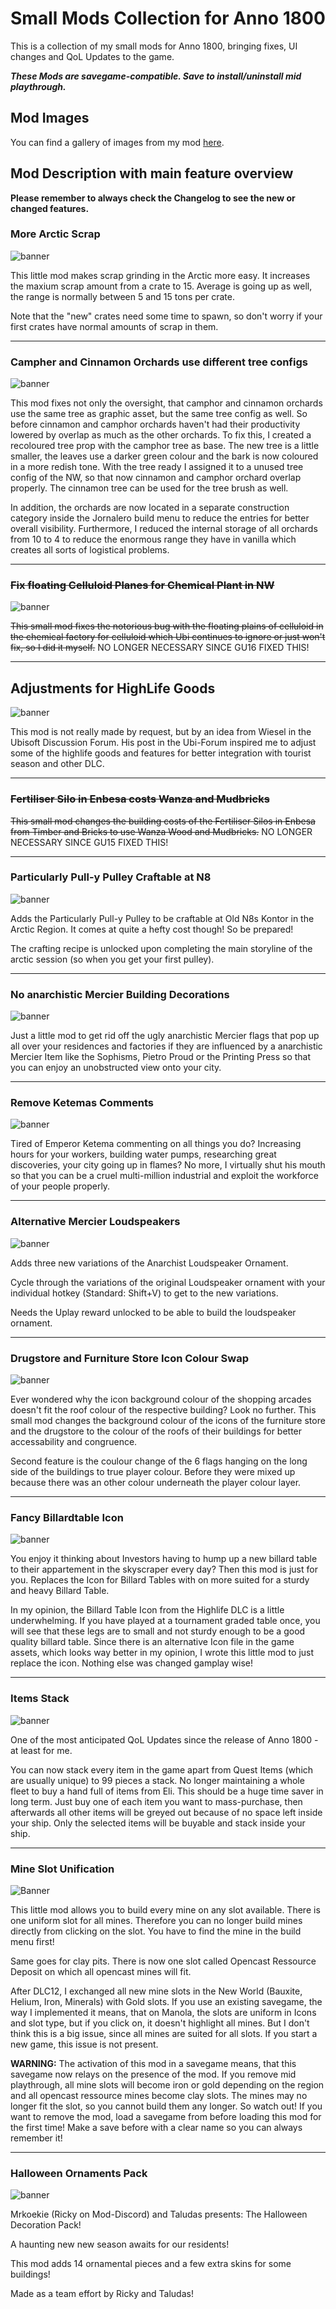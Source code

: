 # Small Mods Collection for Anno 1800

This is a collection of my small mods for Anno 1800, bringing fixes, UI changes and QoL Updates to the game.

***These Mods are savegame-compatible. Save to install/uninstall mid playthrough.*** 

## Mod Images
You can find a gallery of images from my mod [here](https://drive.google.com/drive/folders/1lDerhMP6z4F2VB1GfAsk8_H0W80ljscE?usp=sharing).

## Mod Description with main feature overview
**Please remember to always check the Changelog to see the new or changed features.**

### More Arctic Scrap
![banner](https://user-images.githubusercontent.com/64583643/170460767-f23baca2-1d87-4342-9d46-12ef8e249c8f.png)

This little mod makes scrap grinding in the Arctic more easy. It increases the maxium scrap amount from a crate to 15. Average is going up as well, the range is normally between 5 and 15 tons per crate.

Note that the "new" crates need some time to spawn, so don't worry if your first crates have normal amounts of scrap in them.

-----

### Campher and Cinnamon Orchards use different tree configs
![banner](https://user-images.githubusercontent.com/64583643/170460782-5995be0a-3672-4431-b0a0-f081168736fe.png)

This mod fixes not only the oversight, that camphor and cinnamon orchards use the same tree as graphic asset, but the same tree config as well. So before cinnamon and camphor orchards haven't had their productivity lowered by overlap as much as the other orchards. To fix this, I created a recoloured tree prop with the camphor tree as base. The new tree is a little smaller, the leaves use a darker green colour and the bark is now coloured in a more redish tone. With the tree ready I assigned it to a unused tree config of the NW, so that now cinnamon and camphor orchard overlap properly. The cinnamon tree can be used for the tree brush as well.

In addition, the orchards are now located in a separate construction category inside the Jornalero build menu to reduce the entries for better overall visibility.
Furthermore, I reduced the internal storage of all orchards from 10 to 4 to reduce the enormous range they have in vanilla which creates all sorts of logistical problems.

-----

### ~~Fix floating Celluloid Planes for Chemical Plant in NW~~
![banner](https://user-images.githubusercontent.com/64583643/170460797-7c2b5775-cf50-44bd-93f0-c3feb8e8cc51.png)

~~This small mod fixes the notorious bug with the floating plains of celluloid in the chemical factory for celluloid which Ubi continues to ignore or just won't fix, so I did it myself.~~ NO LONGER NECESSARY SINCE GU16 FIXED THIS!

-----

## Adjustments for HighLife Goods
![banner](https://user-images.githubusercontent.com/64583643/170511084-4ffd1cde-6662-4b77-939d-f81f2d132bae.png)

This mod is not really made by request, but by an idea from Wiesel in the Ubisoft Discussion Forum. His post in the Ubi-Forum inspired me to adjust some of the highlife goods and features for better integration with tourist season and other DLC.  

-----

### ~~Fertiliser Silo in Enbesa costs Wanza and Mudbricks~~

~~This small mod changes the building costs of the Fertiliser Silos in Enbesa from Timber and Bricks to use Wanza Wood and Mudbricks.~~ NO LONGER NECESSARY SINCE GU15 FIXED THIS!

-----

### Particularly Pull-y Pulley Craftable at N8
![banner](https://user-images.githubusercontent.com/64583643/170460819-67337fa8-ddc2-4c0f-a385-592cd29dd8f7.png)

Adds the Particularly Pull-y Pulley to be craftable at Old N8s Kontor in the Arctic Region.
It comes at quite a hefty cost though! So be prepared!

The crafting recipe is unlocked upon completing the main storyline of the arctic session (so when you get your first pulley).

-----

### No anarchistic Mercier Building Decorations
![banner](https://user-images.githubusercontent.com/64583643/170460827-9c8ba2d6-efc0-498e-8cf0-106daece1fbb.png)

Just a little mod to get rid off the ugly anarchistic Mercier flags that pop up all over your residences and factories if they are influenced by a anarchistic Mercier Item like the Sophisms, Pietro Proud or the Printing Press so that you can enjoy an unobstructed view onto your city.

-----

### Remove Ketemas Comments
![banner](https://user-images.githubusercontent.com/64583643/170460836-537ed4cb-ba84-415d-a3d0-afa9152f2a7c.png)

Tired of Emperor Ketema commenting on all things you do? Increasing hours for your workers, building water pumps, researching great discoveries, your city going up in flames? No more, I virtually shut his mouth so that you can be a cruel multi-million industrial and exploit the workforce of your people properly.

-----

### Alternative Mercier Loudspeakers
![banner](https://user-images.githubusercontent.com/64583643/170460843-5c8c864d-399d-4ce3-9ec5-5070ab1a02e1.png)

Adds three new variations of the Anarchist Loudspeaker Ornament.

Cycle through the variations of the original Loudspeaker ornament with your individual hotkey (Standard: Shift+V) to get to the new variations.

Needs the Uplay reward unlocked to be able to build the loudspeaker ornament.

-----

### Drugstore and Furniture Store Icon Colour Swap
![banner](https://user-images.githubusercontent.com/64583643/170460854-c50aa254-46d1-43f0-ad12-301d92f81f21.png)

Ever wondered why the icon background colour of the shopping arcades doesn't fit the roof colour of the respective building? Look no further. This small mod changes the background colour of the icons of the furniture store and the drugstore to the colour of the roofs of their buildings for better accessability and congruence.

Second feature is the coulour change of the 6 flags hanging on the long side of the buildings to true player colour. Before they were mixed up because there was an other colour underneath the player colour layer.

-----

### Fancy Billardtable Icon
![banner](https://user-images.githubusercontent.com/64583643/170460874-a68b7f1a-4a88-4e67-ae48-dc040e95c06d.png)

You enjoy it thinking about Investors having to hump up a new billard table to their appartement in the skyscraper every day? Then this mod is just for you. Replaces the Icon for Billard Tables with on more suited for a sturdy and heavy Billard Table.

In my opinion, the Billard Table Icon from the Highlife DLC is a little underwhelming. If you have played at a tournament graded table once, you will see that these legs are to small and not sturdy enough to be a good quality billard table. Since there is an alternative Icon file in the game assets, which looks way better in my opinion, I wrote this little mod to just replace the icon. Nothing else was changed gamplay wise!

-----

### Items Stack
![banner](https://user-images.githubusercontent.com/64583643/170460882-da35e857-8992-4fac-9663-1e49279d011b.png)

One of the most anticipated QoL Updates since the release of Anno 1800 - at least for me.

You can now stack every item in the game apart from Quest Items (which are usually unique) to 99 pieces a stack. No longer maintaining a whole fleet to buy a hand full of items from Eli. This should be a huge time saver in long term. Just buy one of each item you want to mass-purchase, then afterwards all other items will be greyed out because of no space left inside your ship. Only the selected items will be buyable and stack inside your ship. 

-----

### Mine Slot Unification
![Banner](https://user-images.githubusercontent.com/64583643/192851935-eda188f4-2cd9-41a8-976a-3445e1ba52f4.png)

This little mod allows you to build every mine on any slot available. There is one uniform slot for all mines. Therefore you can no longer build mines directly from clicking on the slot. You have to find the mine in the build menu first! 

Same goes for clay pits. There is now one slot called Opencast Ressource Deposit on which all opencast mines will fit.

After DLC12, I exchanged all new mine slots in the New World (Bauxite, Helium, Iron, Minerals) with Gold slots. If you use an existing savegame, the way I implemented it means, that on Manola, the slots are uniform in Icons and slot type, but if you click on, it doesn't highlight all mines. But I don't think this is a big issue, since all mines are suited for all slots. If you start a new game, this issue is not present.

**WARNING:** The activation of this mod in a savegame means, that this savegame now relays on the presence of the mod. If you remove mid playthrough, all mine slots will become iron or gold depending on the region and all opencast ressource mines become clay slots. The mines may no longer fit the slot, so you cannot build them any longer. So watch out! If you want to remove the mod, load a savegame from before loading this mod for the first time! Make a save before with a clear name so you can always remember it!

-----

### Halloween Ornaments Pack
![banner](https://user-images.githubusercontent.com/64583643/198899116-f9480ac0-d546-44f6-80aa-bbd4866a737d.png)

Mrkoekie (Ricky on Mod-Discord) and Taludas presents: The Halloween Decoration Pack!

A haunting new new season awaits for our residents! 

This mod adds 14 ornamental pieces and a few extra skins for some buildings!

Made as a team effort by Ricky and Taludas!
